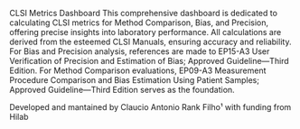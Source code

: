 CLSI Metrics Dashboard
This comprehensive dashboard is dedicated to calculating CLSI metrics for Method Comparison, Bias, and Precision, offering precise insights into laboratory performance.
All calculations are derived from the esteemed CLSI Manuals, ensuring accuracy and reliability.
For Bias and Precision analysis, references are made to EP15-A3 User Verification of Precision and Estimation of Bias; Approved Guideline—Third Edition.
For Method Comparison evaluations, EP09-A3 Measurement Procedure Comparison and Bias Estimation Using Patient Samples; Approved Guideline—Third Edition serves as the foundation.

Developed and mantained by Claucio Antonio Rank Filho¹ with funding from Hilab
